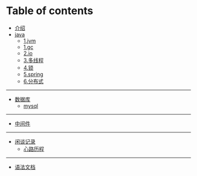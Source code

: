 # Table of contents

* [介绍](README.md)
* [java]()
  - [1.jvm](java/jvm.md)
  - [1.gc](java/gc.md)
  - [2.io](java/io.md)
  - [3.多线程](java/多线程.md)
  - [4.锁](java/锁的记录.md)
  - [5.spring](java/spring.md)
  - [6.分布式](java/spring%20cloud.md)
--- 
* [数据库](java/数据库remark.md)
  * [mysql](java/mysql.md)
---
* [中间件](java/rocketmq.md)
---
* [闲谈记录]()
  * [心路历程](杂/记录.md)
---
* [语法文档](语法.md)